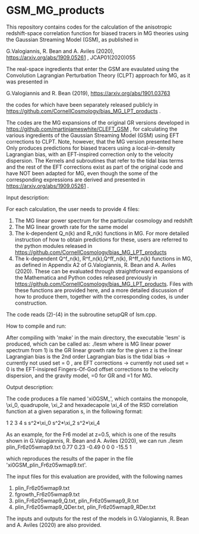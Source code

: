 # GSM_MG_products 

This repository contains codes for the calculation of the anisotropic redshift-space correlation function for biased tracers in MG theories using the Gaussian Streaming Model (GSM), as published in

G.Valogiannis, R. Bean and A. Aviles (2020), https://arxiv.org/abs/1909.05261 , JCAP01(2020)055 

The real-space ingredients that enter the GSM are evaulated using the Convolution Lagrangian Perturbation Theory (CLPT) approach for MG, as it was presented in 

G.Valogiannis and R. Bean (2019), https://arxiv.org/abs/1901.03763

the codes for which have been separately released publicly in https://github.com/CornellCosmology/bias_MG_LPT_products . 

The codes are the MG expansions of the original GR versions developed in https://github.com/martinjameswhite/CLEFT_GSM , for 
calculating the various ingredients of the Gaussian Streaming Model (GSM) using EFT corrections to CLPT.
Note, however, that the MG version presented here Only produces predictions for biased tracers using a local-in-density Lagrangian bias, with an EFT-inspired correction only to the velocity dispersion.
The Kernels and subroutines that refer to the tidal bias terms and the rest of the EFT corrections exist as part of the original code and have NOT been adapted for MG, even though the some of the corresponding expressions are derived and presented in https://arxiv.org/abs/1909.05261 . 

Input description:

For each calculation, the user needs to provide 4 files: 
1) The MG linear power spectrum for the particular cosmology and redshift
2) The MG linear growth rate for the same model
3) The k-dependent Q_n(k) and R_n(k) functions in MG. For more detailed instruction of how to obtain predictions for these, users are referred to the python modules released in https://github.com/CornellCosmology/bias_MG_LPT_products
4) The k-dependent Q^f_n(k), R^f_n(k),Q^ff_n(k), R^ff_n(k) functions in MG, as defined in Appendix A2 of G.Valogiannis, R. Bean and A. Aviles (2020). These can be evaluated through straightforward expansions of the Mathematica and Python codes released previously in  https://github.com/CornellCosmology/bias_MG_LPT_products. Files with these functions are provided here, and a more detailed discussion of how to produce them, together with the corresponding codes, is under construction.

The code reads (2)-(4) in the subroutine setupQR of lsm.cpp. 

How to compile and run:

After compiling with 'make' in the main directory, the executable 'lesm' is produced, which can be called as:
./lesm <Pk-file> <ff> <b1> <b2> <bs2> <Aeft> <Aeftv> <s2FoG> <ngrav> 
where
<Pk-file> is MG linear power spectrum from 1)
<ff> is the GR linear growth rate for the given z
<b1> is the linear Lagrangian bias
<b2> is the 2nd order Lagrangian bias
<bs2> is the tidal bias -> currently not used set = 0
<Aeft>, <Aeftv> are EFT corrections -> currently not used set = 0
<s2FoG> is the EFT-insipred Fingers-Of-God offset corrections to the velocity dispersion, and 
<ngrav> the gravity model, =0 for GR and =1 for MG.

Output description:

The code produces a file named 'xi0GSM_<Pk-file>', which contains the monopole, \xi_0, quadrupole, \xi_2 and hexadecapole \xi_4 of the RSD correlation function at a given separation s, in the following format:

1            2               3               4
s            s^2*\xi_0  s^2*\xi_2   s^2*\xi_4

As an example, for the Fr6 model at z=0.5, which is one of the results shown in G.Valogiannis, R. Bean and A. Aviles (2020), 
we can run 
./lesm plin_Fr6z05wmap9.txt 0.77 0.23 -0.49 0 0 0 -15.5 1

which reproduces the results of the paper in the file 'xi0GSM_plin_Fr6z05wmap9.txt'.

The input files for this evaluation are provided, with the following names
1) plin_Fr6z05wmap9.txt
2) fgrowth_Fr6z05wmap9.txt
3) plin_Fr6z05wmap9_Q.txt, plin_Fr6z05wmap9_R.txt
4) plin_Fr6z05wmap9_QDer.txt, plin_Fr6z05wmap9_RDer.txt

The inputs and outputs for the rest of the models in G.Valogiannis, R. Bean and A. Aviles (2020) are also provided.





